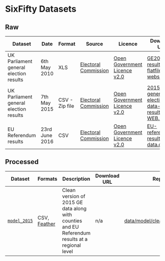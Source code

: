 # SixFifty Datasets

## Raw
| Dataset | Date | Format | Source | Licence | Download URL | Repo Path |
| -- | -- | -- | -- | -- | -- | -- |
| UK Parliament general election results | 6th May 2010 | XLS | [Electoral Commission](http://www.electoralcommission.org.uk/our-work/our-research/electoral-data) | [Open Government Licence v2.0](http://www.nationalarchives.gov.uk/doc/open-government-licence/version/2/) | [GE2010-results-flatfile-website.xls](http://www.electoralcommission.org.uk/__data/assets/excel_doc/0003/105726/GE2010-results-flatfile-website.xls) | [/data/general_election/electoral_commission/results/](../data/general_election/electoral_commission/results/) |
| UK Parliament general election results | 7th May 2015 | CSV - Zip file | [Electoral Commission](http://www.electoralcommission.org.uk/our-work/our-research/electoral-data) | [Open Government Licence v2.0](http://www.nationalarchives.gov.uk/doc/open-government-licence/version/2/) | [2015-UK-general-election-data-results-WEB.zip](http://www.electoralcommission.org.uk/__data/assets/file/0004/191650/2015-UK-general-election-data-results-WEB.zip) | [/data/general_election/electoral_commission/results/](../data/general_election/electoral_commission/results/) |
| EU Referendum results | 23rd June 2016 | CSV | [Electoral Commission](http://www.electoralcommission.org.uk/find-information-by-subject/elections-and-referendums/upcoming-elections-and-referendums/eu-referendum/electorate-and-count-information) | [Open Government Licence v2.0](http://www.nationalarchives.gov.uk/doc/open-government-licence/version/2/) | [EU-referendum-result-data.csv](http://www.electoralcommission.org.uk/__data/assets/file/0014/212135/EU-referendum-result-data.csv) | [/data/eu_referendum/electoral_commission/results/](../data/eu_referendum/electoral_commission/results/) |

## Processed
| Dataset | Formats | Description | Download URL | Repo Path |
| -- | -- | -- | -- | -- |
| [`model_2015`](../data/model/clean/) | CSV, [Feather](https://blog.rstudio.org/2016/03/29/feather/) | Clean version of 2015 GE data along with counties and EU Referendum results at a regional level | n/a | [data/model/clean/model_2015.csv](../data/model/clean/) |
